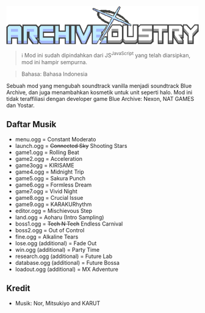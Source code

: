 
![Archivedustry logo](/assets/sprites-override/ui/logo.png)

> ℹ️ Mod ini sudah dipindahkan dari JS<sup>JavaScript</sup> yang telah diarsipkan, mod ini hampir sempurna.

> Bahasa: Bahasa Indonesia

Sebuah mod yang mengubah soundtrack vanilla menjadi soundtrack Blue Archive, dan juga menambahkan kosmetik untuk unit seperti halo. Mod ini tidak teraffiliasi dengan developer game Blue Archive:  Nexon, NAT GAMES dan Yostar.

## Daftar Musik
  - menu.ogg = Constant Moderato
  - launch.ogg = ~~Connected Sky~~ Shooting Stars
  - game1.ogg = Rolling Beat
  - game2.ogg = Acceleration
  - game3ogg = KIRISAME
  - game4.ogg = Midnight Trip
  - game5.ogg = Sakura Punch
  - game6.ogg = Formless Dream
  - game7.ogg = Vivid Night
  - game8.ogg = Crucial Issue
  - game9.ogg = KARAKURhythm
  - editor.ogg = Mischievous Step
  - land.ogg = Aoharu (Intro Sampling)
  - boss1.ogg = ~~Tech N Tech~~ Endless Carnival
  - boss2.ogg = Out of Control
  - fine.ogg = Alkaline Tears
  - lose.ogg (additional) = Fade Out
  - win.ogg (additional) = Party Time
  - research.ogg (additional) = Future Lab
  - database.ogg (additional) = Future Bossa
  - loadout.ogg (additional) = MX Adventure

## Kredit
- Musik: Nor, Mitsukiyo and KARUT
